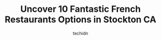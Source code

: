 ---
layout: ampstory
image: https://i0.wp.com/www.depkes.org/wp-content/uploads/2023/06/french-restaurants-0-in-stockton-ca-1685825360.jpeg?resize=640,853
author: techidn
featured: false
description: Discover the impressive array of French Restaurants options in Stockton CA, where you can find 10 of the largest French Restaurants establishments in the area. From renowned classics to hidd
title: Uncover 10 Fantastic French Restaurants Options in Stockton CA
cover:
   title: Uncover 10 Fantastic French Restaurants Options in Stockton CA
   subtitle: Rickpate
   background: https://www.depkes.org/wp-content/uploads/2023/06/french-restaurants-0-in-stockton-ca-1685825360.jpeg

pages: 
 - layout: thirds
   top: <h1>#1 Huckleberrys Breakfast & Lunch</h1>
   bottom: "<p>There wasnt one thing to complain about with this restaurant. Excellent food, large portions, lots to choose from and excellent service. Our food came to our table quick</p>"
   background: https://www.depkes.org/wp-content/uploads/2023/06/french-restaurants-1-in-stockton-ca-1685825360.jpeg
   backgroundblur: true
 - layout: thirds
   top: <h1>#2 Midtown Crêperie & Café</h1>
   bottom: "<p>We were looking for a place to enjoy something we havent tried in a while for breakfast and found this place. Frankly when we reached there we were in two minds if the</p>"
   background: https://www.depkes.org/wp-content/uploads/2023/06/french-restaurants-2-in-stockton-ca-1685825361.jpeg
   cta:
      link: https://www.depkes.org/blog/uncover-10-fantastic-french-restaurants-options-in-stockton-ca/
      text: Uncover 10 Fantastic French Restaurants Options in Stockton CA
 - layout: thirds
   top: <h1>#3 Cocoro Bistro Sushi Bar</h1>
   bottom: "<p>2105 Pacific Ave, Stockton, CA 95204, United States</p>"
   background: https://www.depkes.org/wp-content/uploads/2023/06/french-restaurants-3-in-stockton-ca-1685825361.jpeg
   cta:
      link: https://www.depkes.org/blog/uncover-10-fantastic-french-restaurants-options-in-stockton-ca/
      text: Uncover 10 Fantastic French Restaurants Options in Stockton CA
 - layout: thirds
   top: <h1>#4 Go Falafel Greek Food</h1>
   bottom: "<p>236 W Alpine Ave, Stockton, CA 95204, United States</p>"
   background: https://images.unsplash.com/photo-1533998839656-76f5e4b2bccb?ixlib=rb-4.0.3&ixid=MnwxMjA3fDB8MHxwaG90by1wYWdlfHx8fGVufDB8fHx8&auto=format&fit=crop&w=640&h=853&q=80
   cta:
      link: https://www.depkes.org/blog/uncover-10-fantastic-french-restaurants-options-in-stockton-ca/
      text: Uncover 10 Fantastic French Restaurants Options in Stockton CA
 - layout: thirds
   top: <h1>#5 The Kitchen @ Stonebrier</h1>
   bottom: "<p>4780 West Ln, Stockton, CA 95210, United States</p>"
   background: https://images.unsplash.com/photo-1509114397022-ed747cca3f65?ixlib=rb-4.0.3&ixid=MnwxMjA3fDB8MHxwaG90by1wYWdlfHx8fGVufDB8fHx8&auto=format&fit=crop&w=640&h=853&q=80
   cta:
      link: https://www.depkes.org/blog/uncover-10-fantastic-french-restaurants-options-in-stockton-ca/
      text: Uncover 10 Fantastic French Restaurants Options in Stockton CA
 - layout: thirds
   top: <h1>#6 AVE On The Mile</h1>
   bottom: "<p>2333 Pacific Ave, Stockton, CA 95204, United States</p>"
   background: https://images.unsplash.com/photo-1580610447943-1bfbef5efe07?ixlib=rb-4.0.3&ixid=MnwxMjA3fDB8MHxwaG90by1wYWdlfHx8fGVufDB8fHx8&auto=format&fit=crop&w=640&h=853&q=80
   cta:
      link: https://www.depkes.org/blog/uncover-10-fantastic-french-restaurants-options-in-stockton-ca/
      text: Uncover 10 Fantastic French Restaurants Options in Stockton CA
 - layout: thirds
   top: <h1>#7 Duck Nook Restaurant</h1>
   bottom: "<p>103 W Harding Way, Stockton, CA 95204, United States</p>"
   background: https://images.unsplash.com/photo-1620421680010-0766ff230392?ixlib=rb-4.0.3&ixid=MnwxMjA3fDB8MHxwaG90by1wYWdlfHx8fGVufDB8fHx8&auto=format&fit=crop&w=640&h=853&q=80
   cta:
      link: https://www.depkes.org/blog/uncover-10-fantastic-french-restaurants-options-in-stockton-ca/
      text: Uncover 10 Fantastic French Restaurants Options in Stockton CA
 - layout: thirds
   middle: Continue reading...
   background: https://images.unsplash.com/photo-1484589065579-248aad0d8b13?ixlib=rb-4.0.3&ixid=MnwxMjA3fDB8MHxwaG90by1wYWdlfHx8fGVufDB8fHx8&auto=format&fit=crop&w=640&h=853&q=80
   cta:
      link: https://www.depkes.org/blog/uncover-10-fantastic-french-restaurants-options-in-stockton-ca/
      text: Uncover 10 Fantastic French Restaurants Options in Stockton CA
      
---